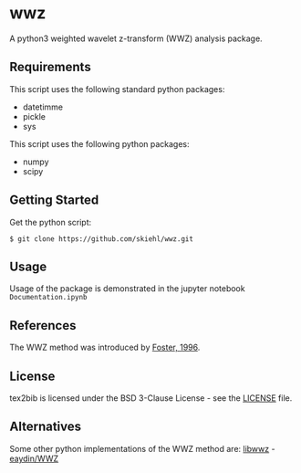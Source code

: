 # wwz
A python3 weighted wavelet z-transform (WWZ) analysis package.

## Requirements

This script uses the following standard python packages:
+ datetimme
+ pickle
+ sys

This script uses the following python packages:
+ numpy
+ scipy

## Getting Started

Get the python script:

    $ git clone https://github.com/skiehl/wwz.git

## Usage

Usage of the package is demonstrated in the jupyter notebook
`Documentation.ipynb`

## References

The WWZ method was introduced by
[Foster, 1996](https://ui.adsabs.harvard.edu/abs/1996AJ....112.1709F/abstract).

## License

tex2bib is licensed under the BSD 3-Clause License - see the
[LICENSE](https://github.com/skiehl/tex2bib/blob/main/LICENSE) file.

## Alternatives

Some other python implementations of the WWZ method are:
[libwwz](https://pypi.org/project/libwwz/) -
[eaydin/WWZ](https://github.com/eaydin/WWZ)
